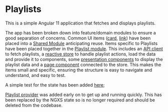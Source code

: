 # Playlists

This is a simple Angular 11 application that fetches and displays playlists.

The app has been broken down into feature/domain modules to ensure a good separation of concerns. Common UI items ([card](src/app/shared/components/card), [link](src/app/shared/components/link)) have been placed into a [Shared Module](src/app/shared) anticipating reuse. Items specific to Playlists have been placed together in the [Playlist module](src/app/playlist/playlist.module.ts). This includes an [API client](src/app/playlist/api) to fetch playlists, a [reactive store](src/app/playlist/store) to handle playlist actions, load the data and provide it to components, some [presentation components](src/app/playlist/components) to display the playlist data and a [page component](src/app/playlist/pages/playlists) connected to the store. This makes the items small and specific, ensuring the structure is easy to navigate and understand, and easy to test.

A simple test for the state has been added [here](src/app/playlist/store/playlist.state.spec.ts);

[Playlist provider](src/app/playlist/playlist-provider.service.ts) was added early on to get up and running quickly. This has been replaced by the NGXS state so is no longer required and should be deleted from the codebase.
